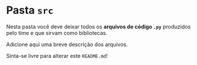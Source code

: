 # Pasta `src`

Nesta pasta você deve deixar todos os **arquivos de código `.py`** produzidos pelo time e que sirvam como bibliotecas.

Adicione aqui uma breve descrição dos arquivos.

Sinta-se livre para alterar este `README.md`!